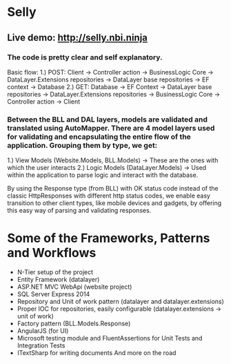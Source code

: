 # Selly

## Live demo: http://selly.nbi.ninja

### The code is pretty clear and self explanatory.
Basic flow: 
1.) POST: Client -> Controller action -> BusinessLogic Core -> DataLayer.Extensions repositories -> DataLayer base repositories -> EF context -> Database
2.) GET: Database -> EF Context -> DataLayer base repositories -> DataLayer.Extensions repositories -> BusinessLogic Core -> Controller action -> Client

### Between the BLL and DAL layers, models are validated and translated using AutoMapper. There are 4 model layers used for validating and encapsulating the entire flow of the application. Grouping them by type, we get:
1.) View Models (Website.Models, BLL.Models) -> These are the ones with which the user interacts
2.) Logic Models (DataLayer.Models) -> Used within the application to parse logic and interact with the database.

By using the Response type (from BLL) with OK status code instead of the classic HttpResponses with different http status codes, we enable easy transition to other client types, like mobile devices and gadgets, by offering this easy way of parsing and validating responses.

# Some of the Frameworks, Patterns and Workflows
- N-Tier setup of the project
- Entity Framework (datalayer)
- ASP.NET MVC WebApi (website project)
- SQL Server Express 2014
- Repository and Unit of work pattern (datalayer and datalayer.extensions)
- Proper IOC for repositories, easily configurable (datalayer.extensions -> unit of work)
- Factory pattern (BLL.Models.Response)
- AngularJS (for UI)
- Microsoft testing module and FluentAssertions for Unit Tests and Integration Tests
- ITextSharp for writing documents
And more on the road
